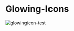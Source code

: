 # Glowing-Icons
![glowingicon-test](https://user-images.githubusercontent.com/46738881/53826715-f0ae7c80-3f3e-11e9-8882-edf9840ab75f.gif)
